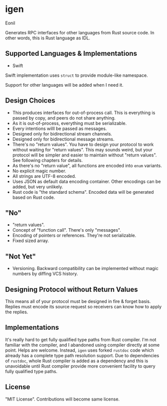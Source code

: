 igen
====
Eonil

Generates RPC interfaces for other languages from Rust source code.
In other words, this is Rust language as IDL.

Supported Languages & Implementations
-------------------------------------
- Swift

Swift implementation uses `struct` to provide module-like
namespace.

Support for other languages will be added when I need it.

Design Choices
--------------
- This produces interfaces for out-of-process call.
  This is everything is passed by copy, and peers do not
  share anything.
- As it is out-of-process, everything must be serializable.
- Every intentions willl be passed as messages.
- Designed only for bidirectional stream channels.
- Designed only for bidirectional message streams.
- There's no "return values". You have to design your protocol
  to work without waiting for "return values".
  This may sounds weird, but your protocol will be simpler
  and easier to maintain without "return values".
  See following chapters for details.
- As there's no "return value", all functions are encoded into
  `enum` variants.
- No explicit magic number.
- All strings are UTF-8 encoded.
- Uses JSON as default data encoding container. Other encodings
  can be added, but very unlikely.
- Rust code is "the standard schema". Encoded data will be generated
  based on Rust code.

"No"
----
- "return values".
- Concept of "function call". There's only "messages".
- Encoding of pointers or references. They're not serializable.
- Fixed sized array.

"Not Yet"
---------
- Versioning. Backward compatibility can be implemented
  without magic numbers by diffing VCS history.

Designing Protocol without Return Values
----------------------------------------
This means all of your protocol must be designed in
fire & forget basis. Replies must encode its source
request so receivers can know how to apply the
replies.

Implementations
---------------
It's really hard to get fully qualified type paths from Rust
compiler. I'm not familiar with the compiler, and I abandoned
using compiler directly at some point. Helps are welcome.
Instead, `igen` uses forked `rustdoc` code which already has
a complete type path resolution support. Due to dependencies of
`rustdoc`, whole Rust compiler is added as a dependency and
this is unavoidable until Rust compiler provide more convenient
facility to query fully qualified type paths.







License
-------
"MIT License". Contributions will become same license.





